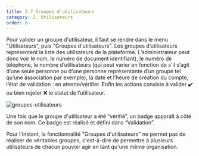 ```yaml
---
title: 2.7 Groupes d'utilisateurs
category: 2. Utilisateurs
order: 8
---
```


Pour valider un groupe d'utilisateur, il faut se rendre dans le menu "Utilisateurs", puis "Groupes d'utilisateurs".
Les groupes d’utilisateurs représentent la liste des utilisateurs de la plateforme. L’administrateur peut donc voir le nom, le numéro de document  identifiant), le numéro de téléphone, le nombre d’utilisateurs (qui peut varier en fonction de s'il s’agit d’une seule personne ou d’une personne représentante d’un groupe tel qu’une association par exemple), la date et l’heure de création du compte, l’état de validation : en attente/vérifier. Enfin les actions consiste à valider ✔️ ou bien rejeter ❌ le statut de l’utilisateur.

![groupes-utilisateurs]({{site.baseurl}}/uploads/2-7-1-groupes-utilisateurs.png)


Une fois que le groupe d'utilisateur a été “vérifié”, un badge apparaît à côté de son nom. Ce badge est réalisé et défini dans “Validation”.


Pour l'instant, la fonctionnalité "Groupes d'utilisateurs" ne permet pas de réaliser de véritables groupes, c'est-à-dire de permettre à plusieurs utilisateurs de chacun pouvoir agir en tant qu'une même organisation.
